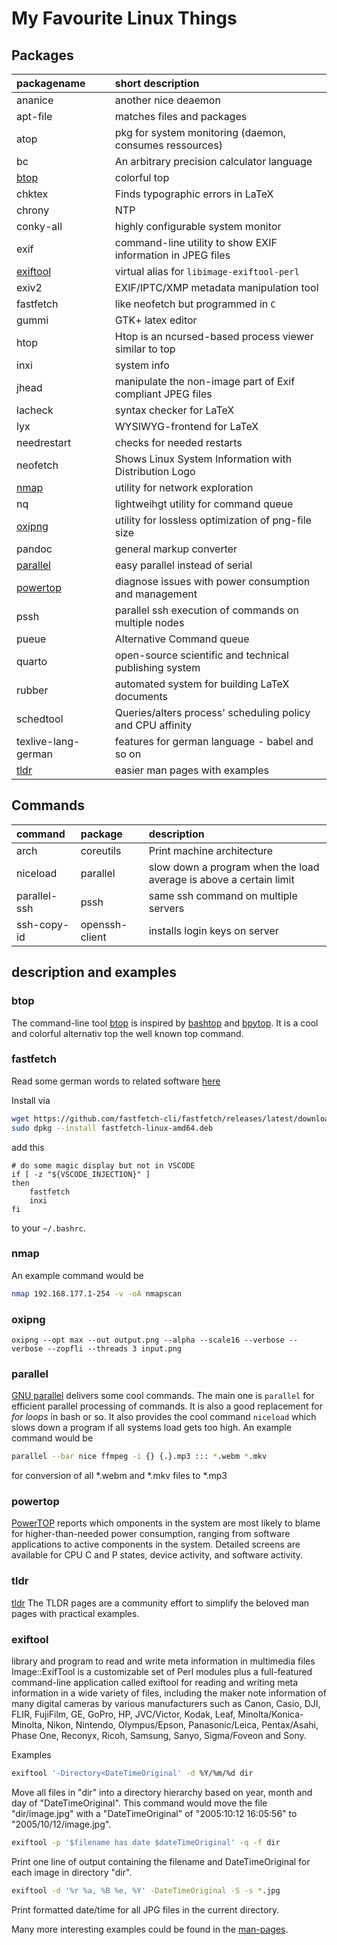 # My Favourite Linux Things

## Packages

| packagename                        | short description                                           |
| :--------------------------------- | :---------------------------------------------------------- |
| ananice                            | another nice deaemon                                        |
| apt-file                           | matches files and packages                                  |
| atop                               | pkg for system monitoring (daemon, consumes ressources)     |
| bc                                 | An arbitrary precision calculator language                  |
| [btop](linuxtools.md#bashtop)      | colorful top                                                |
| chktex                             | Finds typographic errors in LaTeX                           |
| chrony                             | NTP                                                         |
| conky-all                          | highly configurable system monitor                          |
| exif                               | command-line utility to show EXIF information in JPEG files |
| [exiftool](#exiftool)              | virtual alias for `libimage-exiftool-perl`                  |
| exiv2                              | EXIF/IPTC/XMP metadata manipulation tool                    |
| fastfetch                          | like neofetch but programmed in `C`                         |
| gummi                              | GTK+ latex editor                                           |
| htop                               | Htop is an ncursed-based process viewer similar to top      |
| inxi                               | system info                                                 |
| jhead                              | manipulate the non-image part of Exif compliant JPEG files  |
| lacheck                            | syntax checker for LaTeX                                    |
| lyx                                | WYSIWYG-frontend for LaTeX                                  |
| needrestart                        | checks for needed restarts                                  |
| neofetch                           | Shows Linux System Information with Distribution Logo       |
| [nmap](linuxtools.md#nmap)         | utility for network exploration                             |
| nq                                 | lightweihgt utility for command queue                       |
| [oxipng](linuxtools.md#oxipng)     | utility for lossless optimization of png-file size          |
| pandoc                             | general markup converter                                    |
| [parallel](linuxtools.md#parallel) | easy parallel instead of serial                             |
| [powertop](linuxtools.md#powertop) | diagnose issues with power consumption and management       |
| pssh                               | parallel ssh execution of commands on multiple nodes        |
| pueue                              | Alternative Command queue                                   |
| quarto                             | open-source scientific and technical publishing system      |
| rubber                             | automated system for building LaTeX documents               |
| schedtool                          | Queries/alters process' scheduling policy and CPU affinity  |
| texlive-lang-german                | features for german language - babel and so on              |
| [tldr](linuxtools.md#tldr)         | easier man pages with examples                              |

## Commands

| command      | package        | description                                                        |
| :----------- | :------------- | :----------------------------------------------------------------- |
| arch         | coreutils      | Print machine architecture                                         |
| niceload     | parallel       | slow down a program when the load average is above a certain limit |
| parallel-ssh | pssh           | same ssh command on multiple servers                               |
| ssh-copy-id  | openssh-client | installs login keys on server                                      |

## description and examples

### btop

The command-line tool [btop](https://github.com/aristocratos/btop) is inspired by [bashtop](https://github.com/aristocratos/bashtop) and [bpytop](https://github.com/aristocratos/bpytop). It is a cool and colorful alternativ top the well known top command.

### fastfetch

Read some german words to related software [here](https://www.notebookcheck.com/Linux-Utility-Neofetch-Entwicklung-jetzt-offiziell-eingestellt-welche-Alternativen-gibt-es.834689.0.html)

Install via

```sh
wget https://github.com/fastfetch-cli/fastfetch/releases/latest/download/fastfetch-linux-amd64.deb
sudo dpkg --install fastfetch-linux-amd64.deb
```

add this

```.bashrc
# do some magic display but not in VSCODE
if [ -z "${VSCODE_INJECTION}" ]
then
    fastfetch
    inxi
fi
```

to your `~/.bashrc`.

### nmap

An example command would be

```bash
nmap 192.168.177.1-254 -v -oA nmapscan
```

### oxipng

`oxipng --opt max --out output.png --alpha --scale16 --verbose --verbose --zopfli --threads 3 input.png`

### parallel

[GNU parallel](https://www.gnu.org/software/parallel/) delivers some cool commands. The main one is `parallel` for efficient parallel processing of commands. It is also a good replacement for _for loops_ in bash or so. It also provides the cool command `niceload` which slows down a program if all systems load gets too high. An example command would be

```bash
parallel --bar nice ffmpeg -i {} {.}.mp3 ::: *.webm *.mkv
```

for conversion of all \*.webm and \*.mkv files to \*.mp3

### powertop

[PowerTOP](https://01.org/powertop/) reports which omponents in the system are
most likely to blame for higher-than-needed power consumption, ranging from
software applications to active components in the system.
Detailed screens are available for CPU C and P states, device activity, and
software activity.

### tldr

[tldr](https://tldr.sh/) The TLDR pages are a community effort to simplify
the beloved man pages with practical examples.

### exiftool

library and program to read and write meta information in multimedia files
Image::ExifTool is a customizable set of Perl modules plus a full-featured
command-line application called exiftool for reading and writing meta
information in a wide variety of files, including the maker note information
of many digital cameras by various manufacturers such as Canon, Casio, DJI,
FLIR, FujiFilm, GE, GoPro, HP, JVC/Victor, Kodak, Leaf, Minolta/Konica-Minolta,
Nikon, Nintendo, Olympus/Epson, Panasonic/Leica, Pentax/Asahi, Phase One,
Reconyx, Ricoh, Samsung, Sanyo, Sigma/Foveon and Sony.

Examples

```bash
exiftool '-Directory<DateTimeOriginal' -d %Y/%m/%d dir
```

Move all files in "dir" into a directory hierarchy based on year, month and day of "DateTimeOriginal". This command would move the file "dir/image.jpg" with a "DateTimeOriginal" of "2005:10:12 16:05:56" to "2005/10/12/image.jpg".

```bash
exiftool -p '$filename has date $dateTimeOriginal' -q -f dir
```

Print one line of output containing the filename and DateTimeOriginal for each image in directory "dir".

```bash
exiftool -d '%r %a, %B %e, %Y' -DateTimeOriginal -S -s *.jpg
```

Print formatted date/time for all JPG files in the current directory.

Many more interesting examples could be found in the [man-pages](https://linux.die.net/man/1/exiftool#:~:text=Reading%20Examples).
